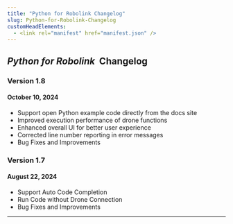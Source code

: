 ```yaml
---
title: "Python for Robolink Changelog"
slug: Python-for-Robolink-Changelog
customHeadElements:
  - <link rel="manifest" href="manifest.json" />
---
```



## *Python for Robolink*&nbsp; Changelog

### Version 1.8
#### October 10, 2024
- Support open Python example code directly from the docs site
- Improved execution performance of drone functions
- Enhanced overall UI for better user experience
- Corrected line number reporting in error messages
- Bug Fixes and Improvements

### Version 1.7
#### August 22, 2024
- Support Auto Code Completion
- Run Code without Drone Connection
- Bug Fixes and Improvements

<hr/>

